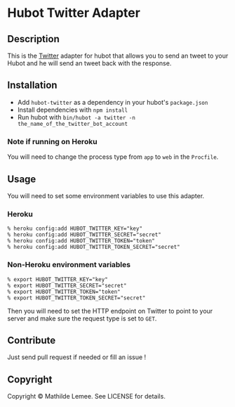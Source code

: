 # Hubot Twitter Adapter

## Description

This is the [Twitter](http://twitter.com) adapter for hubot that allows you to
send an tweet to your Hubot and he will send an tweet back with the response.

## Installation

* Add `hubot-twitter` as a dependency in your hubot's `package.json`
* Install dependencies with `npm install`
* Run hubot with `bin/hubot -a twitter -n the_name_of_the_twitter_bot_account`

### Note if running on Heroku

You will need to change the process type from `app` to `web` in the `Procfile`.

## Usage

You will need to set some environment variables to use this adapter.

### Heroku

    % heroku config:add HUBOT_TWITTER_KEY="key"
    % heroku config:add HUBOT_TWITTER_SECRET="secret"
    % heroku config:add HUBOT_TWITTER_TOKEN="token"
    % heroku config:add HUBOT_TWITTER_TOKEN_SECRET="secret"

### Non-Heroku environment variables

    % export HUBOT_TWITTER_KEY="key"
    % export HUBOT_TWITTER_SECRET="secret"
    % export HUBOT_TWITTER_TOKEN="token"
    % export HUBOT_TWITTER_TOKEN_SECRET="secret"

Then you will need to set the HTTP endpoint on Twitter to point to your server
and make sure the request type is set to `GET`.

## Contribute

Just send pull request if needed or fill an issue !

## Copyright

Copyright &copy; Mathilde Lemee. See LICENSE for details.

